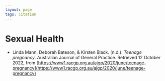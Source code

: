 ```yaml
---
layout: page
tags: Citation 
---
```


# Sexual Health

- Linda Mann, Deborah Bateson, & Kirsten Black. (n.d.). _Teenage pregnancy_. Australian Journal of General Practice. Retrieved 12 October 2022, from [https://www1.racgp.org.au/ajgp/2020/june/teenage-pregnancy](https://www1.racgp.org.au/ajgp/2020/june/teenage-pregnancy)